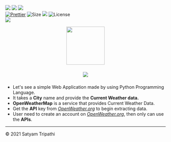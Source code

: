![](https://forthebadge.com/images/badges/for-you.svg)
![](http://ForTheBadge.com/images/badges/made-with-python.svg)
![](https://forthebadge.com/images/badges/built-by-developers.svg)</br>
[![Prettier](https://img.shields.io/badge/Code%20Style-Prettier-red.svg)](https://github.com/prettier/prettier)
![Size](https://img.shields.io/github/repo-size/Iamtripathisatyam/Weather_Updates_Notifier?color=red&label=Repo%20Size%20)
![](https://img.shields.io/tokei/lines/github/Iamtripathisatyam/Weather_Updates_Notifier?color=red&label=Lines%20of%20Code)
![License](https://img.shields.io/badge/License-MIT-red.svg)</br>
![](https://profile-counter.glitch.me/{Weather_Updates_Notifier}/count.svg)

<p align="center">
<img src="https://cdn.icon-icons.com/icons2/517/PNG/512/cloud_weathe_sun_icon-icons.com_51096.png" width="120"/>
</p>


### <h3 align="center"><a href="https://github.com/Iamtripathisatyam/Weather_Updates_Notifier/blob/main/Weather_Updates.py"><img src="https://img.shields.io/badge/-WEATHER FORECAST-black?logo=python&logoColor=yellow&style=flat-square"></a><h3/>

- Let's see a simple Web Application made by using Python Programming Language.
- It takes a **City** name and provide the **Current Weather data.**
- **OpenWeatherMap** is a service that provides Current Weather Data.
- Get the **API** key from [*OpenWeather.org*](https://openweathermap.org/api) to begin extracting data.
- User need to create an account on [*OpenWeather.org*](https://openweathermap.org/api), then only can use the **APIs**.
___________________________________

<p>&copy; 2021 Satyam Tripathi</p>
